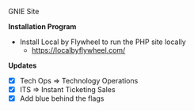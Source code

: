 GNIE Site

**Installation Program**

- Install Local by Flywheel to run the PHP site locally
  - https://localbyflywheel.com/

**Updates**

- [x] Tech Ops => Technology Operations
- [x] ITS => Instant Ticketing Sales
- [x] Add blue behind the flags
